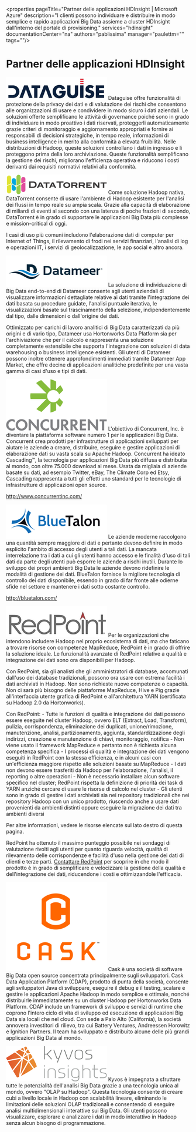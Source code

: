 <properties pageTitle="Partner delle applicazioni HDInsight | Microsoft Azure" description="I clienti possono individuare e distribuire in modo semplice e rapido applicazioni Big Data assieme a cluster HDInsight dall'interno del portale di provisioning." services="hdinsight" documentationCenter="na" authors="pablissima" manager="paulettm="" tags=""/>
<tags 
	ms.service="hdinsight"
	ms.devlang="na"
	ms.topic="article"
	ms.tgt_pltfrm="na"
	ms.workload="na"
	ms.date="09/25/2015"
	ms.author="paulettm"/>
# Partner delle applicazioni HDInsight

![](media/hdinsight-application-partners/dataguise1.png) Dataguise offre funzionalità di protezione della privacy dei dati e di valutazione dei rischi che consentono alle organizzazioni di usare e condividere in modo sicuro i dati aziendali. Le soluzioni offerte semplificano le attività di governance poiché sono in grado di individuare in modo proattivo i dati riservati, proteggerli automaticamente grazie criteri di monitoraggio e aggiornamento appropriati e fornire ai responsabili di decisioni strategiche, in tempo reale, informazioni di business intelligence in merito alla conformità a elevata fruibilità. Nelle distribuzioni di Hadoop, queste soluzioni controllano i dati in ingresso e li proteggono prima della loro archiviazione. Queste funzionalità semplificano la gestione dei rischi, migliorano l'efficienza operativa e riducono i costi derivanti dai requisiti normativi relativi alla conformità.

![](media/hdinsight-application-partners/datatorrent2.png) Come soluzione Hadoop nativa, DataTorrent consente di usare l'ambiente di Hadoop esistente per l'analisi dei flussi in tempo reale su ampia scala. Grazie alla capacità di elaborazione di miliardi di eventi al secondo con una latenza di poche frazioni di secondo, DataTorrent è in grado di supportare le applicazioni Big Data più complesse e mission-critical di oggi.

I casi di uso più comuni includono l'elaborazione dati di computer per Internet of Things, il rilevamento di frodi nei servizi finanziari, l'analisi di log e operazioni IT, i servizi di geolocalizzazione, le app social e altro ancora.

![](media/hdinsight-application-partners/datameer3.png) La soluzione di individuazione di Big Data end-to-end di Datameer consente agli utenti aziendali di visualizzare informazioni dettagliate relative ai dati tramite l'integrazione dei dati basata su procedure guidate, l'analisi puntuale iterativa, le visualizzazioni basate sul trascinamento della selezione, indipendentemente dal tipo, dalle dimensioni o dall'origine dei dati.

Ottimizzato per carichi di lavoro analitici di Big Data caratterizzati da più origini e di vario tipo, Datameer usa Hortonworks Data Platform sia per l'archiviazione che per il calcolo e rappresenta una soluzione completamente estensibile che supporta l'integrazione con soluzioni di data warehousing o business intelligence esistenti. Gli utenti di Datameer possono inoltre ottenere approfondimenti immediati tramite Datameer App Market, che offre decine di applicazioni analitiche predefinite per una vasta gamma di casi d'uso e tipi di dati.

![](media/hdinsight-application-partners/concurrent4.png) L'obiettivo di Concurrent, Inc. è diventare la piattaforma software numero 1 per le applicazioni Big Data. Concurrent crea prodotti per infrastrutture di applicazioni sviluppati per aiutare le aziende a creare, distribuire, eseguire e gestire applicazioni di elaborazione dati su vasta scala su Apache Hadoop. Concurrent ha ideato Cascading™, la tecnologia per applicazioni Big Data più diffusa e distribuita al mondo, con oltre 75.000 download al mese. Usata da migliaia di aziende basate su dati, ad esempio Twitter, eBay, The Climate Corp ed Etsy, Cascading rappresenta a tutti gli effetti uno standard per le tecnologie di infrastrutture di applicazioni open source.

http://www.concurrentinc.com/

![](media/hdinsight-application-partners/bluetalon5.png) Le aziende moderne raccolgono una quantità sempre maggiore di dati e pertanto devono definire in modo esplicito l'ambito di accesso degli utenti a tali dati. La mancata interrelazione tra i dati a cui gli utenti hanno accesso e le finalità d'uso di tali dati da parte degli utenti può esporre le aziende a rischi inutili. Durante lo sviluppo dei propri ambienti Big Data le aziende devono ridefinire le modalità di gestione dei dati. BlueTalon fornisce la migliore tecnologia di controllo dei dati disponibile, essendo in grado di far fronte alle odierne sfide nel settore e mantenere i dati sotto costante controllo.

http://bluetalon.com/

![](media/hdinsight-application-partners/redpoint6.png) Per le organizzazioni che intendono includere Hadoop nel proprio ecosistema di dati, ma che faticano a trovare risorse con competenze MapReduce, RedPoint è in grado di offrire la soluzione ideale. Le funzionalità avanzate di RedPoint relative a qualità e integrazione dei dati sono ora disponibili per Hadoop.

Con RedPoint, sia gli analisti che gli amministratori di database, accomunati dall'uso dei database tradizionali, possono ora usare con estrema facilità i dati archiviati in Hadoop. Non sono richieste nuove competenze o capacità. Non ci sarà più bisogno delle piattaforme MapReduce, Hive e Pig grazie all'interfaccia utente grafica di RedPoint e all'architettura YARN (certificata su Hadoop 2.0 da Hortonworks).

Con RedPoint: - Tutte le funzioni di qualità e integrazione dei dati possono essere eseguite nel cluster Hadoop, ovvero ELT (Extract, Load, Transform), pulizia, corrispondenza, eliminazione dei duplicati, unione/rimozione, manutenzione, analisi, partizionamento, aggiunta, standardizzazione degli indirizzi, creazione e manutenzione di chiavi, monitoraggio, notifica - Non viene usato il framework MapReduce e pertanto non è richiesta alcuna competenza specifica - I processi di qualità e integrazione dei dati vengono eseguiti in RedPoint con la stessa efficienza, e in alcuni casi con un'efficienza maggiore rispetto alle soluzioni basate su MapReduce - I dati non devono essere trasferiti da Hadoop per l'elaborazione, l'analisi, il reporting o altre operazioni - Non è necessario installare alcun software specifico nel cluster; RedPoint rispetta la definizione di priorità dei task di YARN anziché cercare di usare le risorse di calcolo nel cluster - Gli utenti sono in grado di gestire i dati archiviati sia nei repository tradizionali che nei repository Hadoop con un unico prodotto, riuscendo anche a usare dati provenienti da ambienti distinti oppure eseguire la migrazione dei dati tra ambienti diversi

Per altre informazioni, vedere le risorse elencate sul lato destro di questa pagina.

RedPoint ha ottenuto il massimo punteggio possibile nei sondaggi di valutazione rivolti agli utenti per quanto riguarda velocità, qualità di rilevamento delle corrispondenze e facilità d'uso nella gestione dei dati di clienti e terze parti. [Contattare RedPoint](http://www.redpoint.net/Products/BigData.aspx) per scoprire in che modo il prodotto è in grado di semplificare e velocizzare la gestione della qualità e dell'integrazione dei dati, riducendone i costi e ottimizzandole l'efficacia.

![](media/hdinsight-application-partners/cask7.png) Cask è una società di software Big Data open source concentrata principalmente sugli sviluppatori. Cask Data Application Platform (CDAP), prodotto di punta della società, consente agli sviluppatori Java di sviluppare, eseguire il debug e il testing, scalare e gestire le applicazioni Apache Hadoop in modo semplice e ottimale, nonché distribuirle immediatamente su un cluster Hadoop per Hortonworks Data Platform. CDAP include un framework di sviluppo e servizi di runtime che coprono l'intero ciclo di vita di sviluppo ed esecuzione di applicazioni Big Data sia locali che nel cloud. Con sede a Palo Alto (California), la società annovera investitori di rilievo, tra cui Battery Ventures, Andreessen Horowitz e Ignition Partners. Il team ha sviluppato e distribuito alcune delle più grandi applicazioni Big Data al mondo.

![](media/hdinsight-application-partners/kyvos8.png) Kyvos è impegnata a sfruttare tutte le potenzialità dell'analisi Big Data grazie a una tecnologia unica al mondo, ovvero "OLAP su Hadoop". Questa tecnologia consente di creare cubi a livello locale in Hadoop con scalabilità lineare, eliminando le limitazioni delle soluzioni OLAP tradizionali e consentendo di eseguire analisi multidimensionali interattive sui Big Data. Gli utenti possono visualizzare, esplorare e analizzare i dati in modo interattivo in Hadoop senza alcun bisogno di programmazione.

<!---HONumber=Oct15_HO3-->
